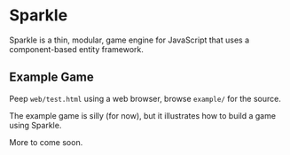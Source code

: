 # Sparkle
Sparkle is a thin, modular, game engine for JavaScript that uses a component-based entity framework.

## Example Game
Peep `web/test.html` using a web browser, browse `example/` for the source. 

The example game is silly (for now), but it illustrates how to build a game using Sparkle. 

More to come soon.
